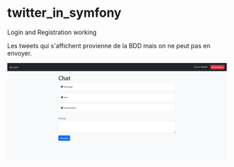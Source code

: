 # twitter_in_symfony

Login and Registration working

Les tweets qui s'affichent provienne de la BDD mais on ne peut pas en envoyer.

![](https://github.com/BenjaminFalcon27/twitter_in_symfony/blob/main/Capture%20d%E2%80%99%C3%A9cran%202023-02-27%20140123.png)
